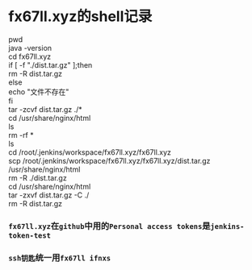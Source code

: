 # fx67ll.xyz的shell记录

pwd  
java -version  
cd fx67ll.xyz  
if [ -f "./dist.tar.gz" ];then  
  rm -R dist.tar.gz  
else  
  echo "文件不存在"  
fi  
tar -zcvf dist.tar.gz ./*  
cd /usr/share/nginx/html  
ls  
rm -rf *  
ls  
cd /root/.jenkins/workspace/fx67ll.xyz/fx67ll.xyz  
scp /root/.jenkins/workspace/fx67ll.xyz/fx67ll.xyz/dist.tar.gz /usr/share/nginx/html  
rm -R ./dist.tar.gz  
cd /usr/share/nginx/html  
tar -zxvf dist.tar.gz -C ./  
rm -R dist.tar.gz  


### `fx67ll.xyz`在`github`中用的`Personal access tokens`是`jenkins-token-test`  
### `ssh钥匙`统一用`fx67ll ifnxs`  